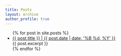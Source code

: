 ```yaml
---
title: Posts
layout: archive
author_profile: true
---
```


<ul>
  {% for post in site.posts %}
    <li>
      <a href="{{ post.url }}">{{ post.title }}
      | {{ post.date | date: '%B %d, %Y' }}</a>
      <br> 
      {{ post.excerpt }}
    </li>
  {% endfor %}
</ul>